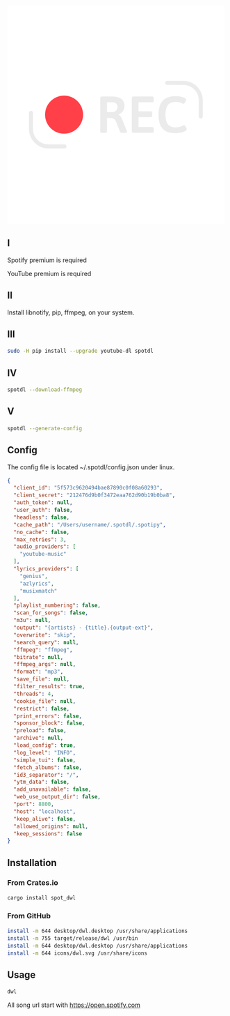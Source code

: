 <img src="https://raw.githubusercontent.com/otechdo/dwl/master/icons/dwl.svg" alt="dwl" style="zoom: 50%;align=center" />



## I
Spotify premium is required

YouTube premium is required

## II

Install libnotify, pip, ffmpeg, on your system.

## III

```bash
sudo -H pip install --upgrade youtube-dl spotdl
```

## IV

```bash
spotdl --download-ffmpeg
```

## V

```bash
spotdl --generate-config
```

## Config 

The config file is located ~/.spotdl/config.json under linux.


```json
{
  "client_id": "5f573c9620494bae87890c0f08a60293",
  "client_secret": "212476d9b0f3472eaa762d90b19b0ba8",
  "auth_token": null,
  "user_auth": false,
  "headless": false,
  "cache_path": "/Users/username/.spotdl/.spotipy",
  "no_cache": false,
  "max_retries": 3,
  "audio_providers": [
    "youtube-music"
  ],
  "lyrics_providers": [
    "genius",
    "azlyrics",
    "musixmatch"
  ],
  "playlist_numbering": false,
  "scan_for_songs": false,
  "m3u": null,
  "output": "{artists} - {title}.{output-ext}",
  "overwrite": "skip",
  "search_query": null,
  "ffmpeg": "ffmpeg",
  "bitrate": null,
  "ffmpeg_args": null,
  "format": "mp3",
  "save_file": null,
  "filter_results": true,
  "threads": 4,
  "cookie_file": null,
  "restrict": false,
  "print_errors": false,
  "sponsor_block": false,
  "preload": false,
  "archive": null,
  "load_config": true,
  "log_level": "INFO",
  "simple_tui": false,
  "fetch_albums": false,
  "id3_separator": "/",
  "ytm_data": false,
  "add_unavailable": false,
  "web_use_output_dir": false,
  "port": 8800,
  "host": "localhost",
  "keep_alive": false,
  "allowed_origins": null,
  "keep_sessions": false
}
```

## Installation

### From Crates.io
```bash
cargo install spot_dwl
```

### From GitHub

```bash
install -m 644 desktop/dwl.desktop /usr/share/applications
install -m 755 target/release/dwl /usr/bin
install -m 644 desktop/dwl.desktop /usr/share/applications
install -m 644 icons/dwl.svg /usr/share/icons
```

## Usage

```bash
dwl
```

All song url start with https://open.spotify.com
